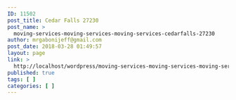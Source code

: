 ```yaml
---
ID: 11502
post_title: Cedar Falls 27230
post_name: >
  moving-services-moving-services-moving-services-cedarfalls-27230
author: mrgabonijeff@gmail.com
post_date: 2018-03-28 01:49:57
layout: page
link: >
  http://localhost/wordpress/moving-services-moving-services-moving-services-cedarfalls-27230/
published: true
tags: [ ]
categories: [ ]
---
```

